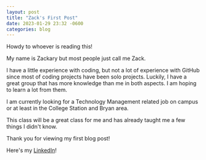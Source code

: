 ```yaml
---
layout: post
title: "Zack's First Post"
date: 2023-01-29 23:32 -0600
categories: blog
---
```


Howdy to whoever is reading this!

My name is Zackary but most people just call me Zack.

I have a little experience with coding, but not a lot of experience with GitHub since most of coding projects have been solo projects. Luckily, I have a great group that has more knowledge than me in both aspects. I am  hoping to learn a lot from them. 

I am currently looking for a Technology Management related job on campus or at least in the College Station and Bryan area. 

This class will be a great class for me and has already taught me a few things I didn't know. 

Thank you for viewing my first blog post!

Here's my [LinkedIn](https://www.linkedin.com/in/zackary-howell-7760a5251/)!
